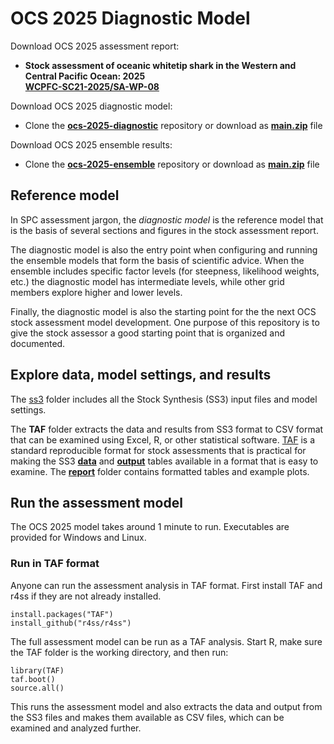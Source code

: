 # OCS 2025 Diagnostic Model

Download OCS 2025 assessment report:

- **Stock assessment of oceanic whitetip shark in the Western and Central Pacific Ocean: 2025**\
  **[WCPFC-SC21-2025/SA-WP-08](https://meetings.wcpfc.int/node/26650)**

Download OCS 2025 diagnostic model:

- Clone the **[ocs-2025-diagnostic](https://github.com/PacificCommunity/ofp-sam-ocs-2025-diagnostic)** repository or download as **[main.zip](https://github.com/PacificCommunity/ofp-sam-ocs-2025-diagnostic/archive/refs/heads/main.zip)** file

Download OCS 2025 ensemble results:

- Clone the **[ocs-2025-ensemble](https://github.com/PacificCommunity/ofp-sam-ocs-2025-ensemble)** repository or download as **[main.zip](https://github.com/PacificCommunity/ofp-sam-ocs-2025-ensemble/archive/refs/heads/main.zip)** file

## Reference model

In SPC assessment jargon, the *diagnostic model* is the reference model that is the basis of several sections and figures in the stock assessment report.

The diagnostic model is also the entry point when configuring and running the ensemble models that form the basis of scientific advice. When the ensemble includes specific factor levels (for steepness, likelihood weights, etc.) the diagnostic model has intermediate levels, while other grid members explore higher and lower levels.

Finally, the diagnostic model is also the starting point for the the next OCS stock assessment model development. One purpose of this repository is to give the stock assessor a good starting point that is organized and documented.

## Explore data, model settings, and results

The [ss3](ss3) folder includes all the Stock Synthesis (SS3) input files and model settings.

The **TAF** folder extracts the data and results from SS3 format to CSV format that can be examined using Excel, R, or other statistical software. [TAF](https://cran.r-project.org/package=TAF) is a standard reproducible format for stock assessments that is practical for making the SS3 **[data](TAF/data)** and **[output](TAF/output)** tables available in a format that is easy to examine. The **[report](TAF/report)** folder contains formatted tables and example plots.

## Run the assessment model

The OCS 2025 model takes around 1 minute to run. Executables are provided for Windows and Linux.

### Run in TAF format

Anyone can run the assessment analysis in TAF format. First install TAF and r4ss if they are not already installed.

```
install.packages("TAF")
install_github("r4ss/r4ss")
```

The full assessment model can be run as a TAF analysis. Start R, make sure the TAF folder is the working directory, and then run:

```
library(TAF)
taf.boot()
source.all()
```

This runs the assessment model and also extracts the data and output from the SS3 files and makes them available as CSV files, which can be examined and analyzed further.
